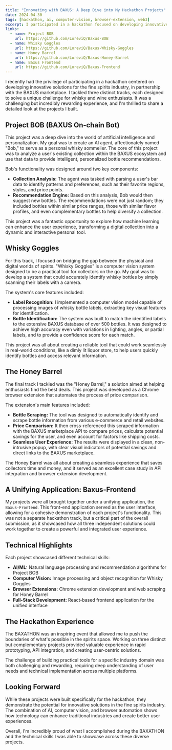 ```yaml
---
title: "Innovating with BAXUS: A Deep Dive into My Hackathon Projects"
date: 2024-04-30
tags: [hackathon, ai, computer-vision, browser-extension, web3]
excerpt: I participated in a hackathon focused on developing innovative solutions for the fine spirits industry, building three distinct projects: an AI whisky sommelier, computer vision bottle recognition, and a price comparison browser extension.
links:
  - name: Project BOB
    url: https://github.com/LoreviQ/Baxus-BOB
  - name: Whisky Goggles
    url: https://github.com/LoreviQ/Baxus-Whisky-Goggles
  - name: Honey Barrel
    url: https://github.com/LoreviQ/Baxus-Honey-Barrel
  - name: Baxus Frontend
    url: https://github.com/LoreviQ/Baxus-Frontend
---
```


I recently had the privilege of participating in a hackathon centered on developing innovative solutions for the fine spirits industry, in partnership with the BAXUS marketplace. I tackled three distinct tracks, each designed to solve a unique challenge for whisky and wine enthusiasts. It was a challenging but incredibly rewarding experience, and I'm thrilled to share a detailed look at the projects I built.

## Project BOB (BAXUS On-chain Bot)

This project was a deep dive into the world of artificial intelligence and personalization. My goal was to create an AI agent, affectionately named "Bob," to serve as a personal whisky sommelier. The core of this project was to analyze a user's existing collection within the BAXUS ecosystem and use that data to provide intelligent, personalized bottle recommendations.

Bob's functionality was designed around two key components:
* **Collection Analysis:** The agent was tasked with parsing a user's bar data to identify patterns and preferences, such as their favorite regions, styles, and price points.
* **Recommendation Engine:** Based on this analysis, Bob would then suggest new bottles. The recommendations were not just random; they included bottles within similar price ranges, those with similar flavor profiles, and even complementary bottles to help diversify a collection.

This project was a fantastic opportunity to explore how machine learning can enhance the user experience, transforming a digital collection into a dynamic and interactive personal tool.

## Whisky Goggles

For this track, I focused on bridging the gap between the physical and digital worlds of spirits. "Whisky Goggles" is a computer vision system designed to be a practical tool for collectors on the go. My goal was to develop a system that could accurately identify whisky bottles by simply scanning their labels with a camera.

The system's core features included:
* **Label Recognition:** I implemented a computer vision model capable of processing images of whisky bottle labels, extracting key visual features for identification.
* **Bottle Identification:** The system was built to match the identified labels to the extensive BAXUS database of over 500 bottles. It was designed to achieve high accuracy even with variations in lighting, angles, or partial labels, and to provide a confidence score for each match.

This project was all about creating a reliable tool that could work seamlessly in real-world conditions, like a dimly lit liquor store, to help users quickly identify bottles and access relevant information.

## The Honey Barrel

The final track I tackled was the "Honey Barrel," a solution aimed at helping enthusiasts find the best deals. This project was developed as a Chrome browser extension that automates the process of price comparison.

The extension's main features included:
* **Bottle Scraping:** The tool was designed to automatically identify and scrape bottle information from various e-commerce and retail websites.
* **Price Comparison:** It then cross-referenced this scraped information with the BAXUS marketplace API to compare prices, calculate potential savings for the user, and even account for factors like shipping costs.
* **Seamless User Experience:** The results were displayed in a clean, non-intrusive popup, with clear visual indicators of potential savings and direct links to the BAXUS marketplace.

The Honey Barrel was all about creating a seamless experience that saves collectors time and money, and it served as an excellent case study in API integration and browser extension development.

## A Unifying Application: Baxus-Frontend

My projects were all brought together under a unifying application, the `Baxus-Frontend`. This front-end application served as the user interface, allowing for a cohesive demonstration of each project's functionality. This was not a separate hackathon track, but a critical part of the overall submission, as it showcased how all three independent solutions could work together to create a powerful and integrated user experience.

## Technical Highlights

Each project showcased different technical skills:
- **AI/ML:** Natural language processing and recommendation algorithms for Project BOB
- **Computer Vision:** Image processing and object recognition for Whisky Goggles
- **Browser Extensions:** Chrome extension development and web scraping for Honey Barrel
- **Full-Stack Development:** React-based frontend application for the unified interface

## The Hackathon Experience

The BAXATHON was an inspiring event that allowed me to push the boundaries of what's possible in the spirits space. Working on three distinct but complementary projects provided valuable experience in rapid prototyping, API integration, and creating user-centric solutions.

The challenge of building practical tools for a specific industry domain was both challenging and rewarding, requiring deep understanding of user needs and technical implementation across multiple platforms.

## Looking Forward

While these projects were built specifically for the hackathon, they demonstrate the potential for innovative solutions in the fine spirits industry. The combination of AI, computer vision, and browser automation shows how technology can enhance traditional industries and create better user experiences.

Overall, I'm incredibly proud of what I accomplished during the BAXATHON and the technical skills I was able to showcase across these diverse projects.